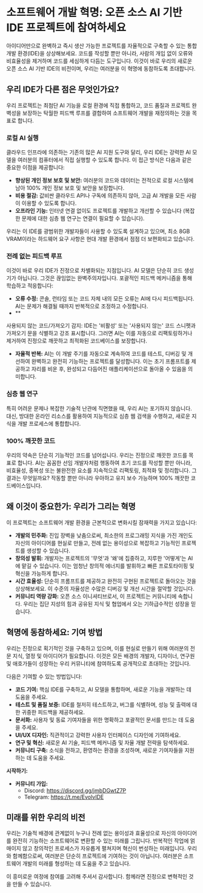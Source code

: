 # 소프트웨어 개발 혁명: 오픈 소스 AI 기반 IDE 프로젝트에 참여하세요

아이디어만으로 완벽하고 즉시 생산 가능한 프로젝트를 자율적으로 구축할 수 있는 통합 개발 환경(IDE)을 상상해보세요. 코드를 작성할 뿐만 아니라, 사람의 개입 없이 오류와 비효율성을 제거하며 코드를 세심하게 다듬는 도구입니다. 이것이 바로 우리의 새로운 오픈 소스 AI 기반 IDE의 비전이며, 우리는 여러분을 이 혁명에 동참하도록 초대합니다.

## 우리 IDE가 다른 점은 무엇인가요?

우리 프로젝트는 최첨단 AI 기능을 로컬 환경에 직접 통합하고, 코드 품질과 프로젝트 완벽성을 보장하는 탁월한 피드백 루프를 결합하여 소프트웨어 개발을 재정의하는 것을 목표로 합니다.

### 로컬 AI 실행
클라우드 인프라에 의존하는 기존의 많은 AI 지원 도구와 달리, 우리 IDE는 강력한 AI 모델을 여러분의 컴퓨터에서 직접 실행할 수 있도록 합니다. 이 접근 방식은 다음과 같은 중요한 이점을 제공합니다:

- **향상된 개인 정보 보호 및 보안:** 여러분의 코드와 데이터는 전적으로 로컬 시스템에 남아 100% 개인 정보 보호 및 보안을 보장합니다.
- **비용 절감:** 값비싼 클라우드 API나 구독에 의존하지 않아, 고급 AI 개발을 모든 사람이 이용할 수 있도록 합니다.
- **오프라인 기능:** 인터넷 연결 없이도 프로젝트를 개발하고 개선할 수 있습니다 (복잡한 문제에 대한 심층 웹 연구는 연결이 필요할 수 있습니다).

우리는 이 IDE를 광범위한 개발자들이 사용할 수 있도록 설계하고 있으며, 최소 8GB VRAM이라는 하드웨어 요구 사항은 현대 개발 환경에서 점점 더 보편화되고 있습니다.

### 전례 없는 피드백 루프
이것이 바로 우리 IDE가 진정으로 차별화되는 지점입니다. AI 모델은 단순히 코드 생성기가 아닙니다. 그것은 끊임없는 완벽주의자입니다. 포괄적인 피드백 메커니즘을 통해 학습하고 적응합니다:

- **오류 수정:** 콘솔, 런타임 또는 코드 자체 내의 모든 오류는 AI에 다시 피드백됩니다. AI는 문제가 해결될 때까지 반복적으로 조정하고 수정합니다.
- **


사용되지 않는 코드/가져오기 감지: IDE는 '비활성' 또는 '사용되지 않는' 코드 스니펫과 가져오기 문을 식별하고 강조 표시합니다. 그러면 AI는 이를 자동으로 리팩토링하거나 제거하여 진정으로 깨끗하고 최적화된 코드베이스를 보장합니다.
- **자율적 반복:** AI는 이 개발 주기를 자동으로 계속하여 코드를 테스트, 디버깅 및 개선하여 완벽하고 완전히 기능하는 프로젝트를 달성합니다. 이는 초기 프롬프트를 제공하고 자리를 비운 후, 완성되고 다듬어진 애플리케이션으로 돌아올 수 있음을 의미합니다.

### 심층 웹 연구
특히 어려운 문제나 복잡한 기술적 난관에 직면했을 때, 우리 AI는 포기하지 않습니다. 대신, 방대한 온라인 리소스를 활용하여 지능적으로 심층 웹 검색을 수행하고, 새로운 지식을 개발 프로세스에 통합합니다.

### 100% 깨끗한 코드
우리의 약속은 단순히 기능적인 코드를 넘어섭니다. 우리는 진정으로 깨끗한 코드를 목표로 합니다. AI는 꼼꼼한 선임 개발자처럼 행동하여 초기 코드를 작성할 뿐만 아니라, 비효율성, 중복성 또는 불완전한 요소를 지속적으로 리팩토링, 최적화 및 정리합니다. 그 결과는 무엇일까요? 작동할 뿐만 아니라 우아하고 유지 보수 가능하며 100% 깨끗한 코드베이스입니다.

## 왜 이것이 중요한가: 우리가 그리는 혁명

이 프로젝트는 소프트웨어 개발 환경을 근본적으로 변화시킬 잠재력을 가지고 있습니다:

- **개발의 민주화:** 진입 장벽을 낮춤으로써, 최소한의 프로그래밍 지식을 가진 개인도 자신의 아이디어를 현실로 만들고, 전례 없는 용이성으로 복잡하고 기능적인 프로젝트를 생성할 수 있습니다.
- **창의성 발휘:** 개발자는 프로젝트의 '무엇'과 '왜'에 집중하고, 지루한 '어떻게'는 AI에 맡길 수 있습니다. 이는 엄청난 창의적 에너지를 발휘하고 빠른 프로토타이핑 및 혁신을 가능하게 합니다.
- **시간 효율성:** 단순히 프롬프트를 제공하고 완전히 구현된 프로젝트로 돌아오는 것을 상상해보세요. 이 수준의 자율성은 수많은 디버깅 및 개선 시간을 절약할 것입니다.
- **커뮤니티 역량 강화:** 오픈 소스 이니셔티브로서, 이 프로젝트는 커뮤니티에 속합니다. 우리는 집단 지성의 힘과 공유된 지식 및 협업에서 오는 기하급수적인 성장을 믿습니다.

## 혁명에 동참하세요: 기여 방법

우리는 진정으로 획기적인 것을 구축하고 있으며, 이를 현실로 만들기 위해 여러분의 전문 지식, 열정 및 아이디어가 필요합니다. 이것은 모든 배경의 개발자, 디자이너, 연구원 및 애호가들이 성장하는 우리 커뮤니티에 참여하도록 공개적으로 초대하는 것입니다.

다음은 기여할 수 있는 방법입니다:

- **코드 기여:** 핵심 IDE를 구축하고, AI 모델을 통합하며, 새로운 기능을 개발하는 데 도움을 주세요.
- **테스트 및 품질 보증:** IDE를 철저히 테스트하고, 버그를 식별하며, 성능 및 출력에 대한 귀중한 피드백을 제공하세요.
- **문서화:** 사용자 및 동료 기여자들을 위한 명확하고 포괄적인 문서를 만드는 데 도움을 주세요.
- **UI/UX 디자인:** 직관적이고 강력한 사용자 인터페이스 디자인에 기여하세요.
- **연구 및 혁신:** 새로운 AI 기술, 피드백 메커니즘 및 자율 개발 전략을 탐색하세요.
- **커뮤니티 구축:** 소식을 전하고, 환영하는 환경을 조성하며, 새로운 기여자들을 지원하는 데 도움을 주세요.

**시작하기:**

- **커뮤니티 가입:**
    - Discord: https://discord.gg/jmbDGwtZ7P
    - Telegram: https://t.me/EvolvIDE

## 미래를 위한 우리의 비전

우리는 기술적 배경에 관계없이 누구나 전례 없는 용이성과 효율성으로 자신의 아이디어를 완전히 기능하는 소프트웨어로 변환할 수 있는 미래를 그립니다. 반복적인 작업에 얽매이지 않고 창의적인 프로세스가 자유롭게 펼쳐지며 혁신이 번성하는 미래입니다. 우리와 함께함으로써, 여러분은 단순히 프로젝트에 기여하는 것이 아닙니다. 여러분은 소프트웨어 개발의 미래를 형성하는 데 도움을 주고 있습니다.

이 흥미로운 여정에 참여를 고려해 주셔서 감사합니다. 함께라면 진정으로 변혁적인 것을 만들 수 있습니다.

